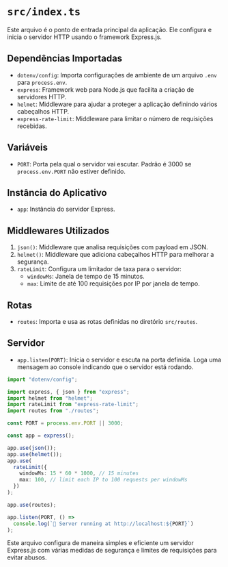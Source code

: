 # `src/index.ts`

Este arquivo é o ponto de entrada principal da aplicação. Ele configura e inicia o servidor HTTP usando o framework Express.js.

## Dependências Importadas

- `dotenv/config`: Importa configurações de ambiente de um arquivo `.env` para `process.env`.
- `express`: Framework web para Node.js que facilita a criação de servidores HTTP.
- `helmet`: Middleware para ajudar a proteger a aplicação definindo vários cabeçalhos HTTP.
- `express-rate-limit`: Middleware para limitar o número de requisições recebidas.

## Variáveis

- `PORT`: Porta pela qual o servidor vai escutar. Padrão é 3000 se `process.env.PORT` não estiver definido.

## Instância do Aplicativo

- `app`: Instância do servidor Express.

## Middlewares Utilizados

1. `json()`: Middleware que analisa requisições com payload em JSON.
2. `helmet()`: Middleware que adiciona cabeçalhos HTTP para melhorar a segurança.
3. `rateLimit`: Configura um limitador de taxa para o servidor:
    - `windowMs`: Janela de tempo de 15 minutos.
    - `max`: Limite de até 100 requisições por IP por janela de tempo.

## Rotas

- `routes`: Importa e usa as rotas definidas no diretório `src/routes`.

## Servidor

- `app.listen(PORT)`: Inicia o servidor e escuta na porta definida. Loga uma mensagem ao console indicando que o servidor está rodando.

```typescript
import "dotenv/config";

import express, { json } from "express";
import helmet from "helmet";
import rateLimit from "express-rate-limit";
import routes from "./routes";

const PORT = process.env.PORT || 3000;

const app = express();

app.use(json());
app.use(helmet());
app.use(
  rateLimit({
    windowMs: 15 * 60 * 1000, // 15 minutes
    max: 100, // limit each IP to 100 requests per windowMs
  })
);

app.use(routes);

app.listen(PORT, () =>
  console.log(`🦊 Server running at http://localhost:${PORT}`)
);
```

Este arquivo configura de maneira simples e eficiente um servidor Express.js com várias medidas de segurança e limites de requisições para evitar abusos.